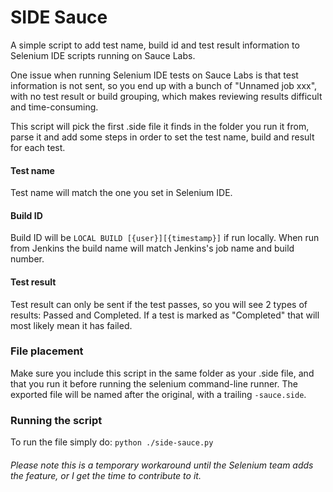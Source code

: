 # SIDE Sauce
A simple script to add test name, build id and test result information to Selenium IDE scripts running
on Sauce Labs.

One issue when running Selenium IDE tests on Sauce Labs is that test information is not sent, so you end
up with a bunch of "Unnamed job xxx", with no test result or build grouping, which makes reviewing results 
difficult and time-consuming.

This script will pick the first .side file it finds in the folder you run it from, parse it and add 
some steps in order to set the test name, build and result for each test.

#### Test name
Test name will match the one you set in Selenium IDE.

#### Build ID
Build ID will be `LOCAL BUILD [{user}][{timestamp}]` if run locally. When run from Jenkins the build name
will match Jenkins's job name and build number.

#### Test result
Test result can only be sent if the test passes, so you will see 2 types of results: Passed and Completed.
If a test is marked as "Completed" that will most likely mean it has failed.

### File placement
Make sure you include this script in the same folder as your .side file, and that you run it before running
the selenium command-line runner. The exported file will be named after the original, with a trailing
`-sauce.side`.

### Running the script
To run the file simply do: `python ./side-sauce.py`

###### Please note this is a temporary workaround until the Selenium team adds the feature, or I get the time to contribute to it.
